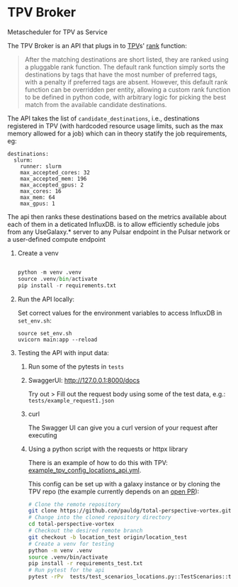 # TPV Broker

Metascheduler for TPV as Service

The TPV Broker is an API that plugs in to [TPV](https://total-perspective-vortex.readthedocs.io/en/latest/)s' [rank](https://total-perspective-vortex.readthedocs.io/en/latest/topics/concepts.html#rank) function: 
> After the matching destinations are short listed, they are ranked using a pluggable rank function. The default rank function simply sorts the destinations by tags that have the most number of preferred tags, with a penalty if preferred tags are absent. However, this default rank function can be overridden per entity, allowing a custom rank function to be defined in python code, with arbitrary logic for picking the best match from the available candidate destinations.

The API takes the list of `candidate_destinations`, i.e., destinations registered in TPV (with hardcoded resource usage limits, such as the max memory allowed for a job) which can in theory statify the job requirements, eg:
```
destinations:
  slurm:
    runner: slurm
    max_accepted_cores: 32
    max_accepted_mem: 196
    max_accepted_gpus: 2
    max_cores: 16
    max_mem: 64
    max_gpus: 1
```
The api then ranks these destinations based on the metrics available about each of them in a deticated InfluxDB. is to allow efficiently schedule jobs from any UseGalaxy.* server to any Pulsar endpoint in the Pulsar network or a user-defined compute endpoint

1. Create a venv

   ```python

   python -m venv .venv
   source .venv/bin/activate
   pip install -r requirements.txt
   ```

2. Run the API locally:

   Set correct values for the environment variables to access InfluxDB in `set_env.sh`:
   ```shell
   source set_env.sh
   uvicorn main:app --reload
   ```

3. Testing the API with input data:

   1. Run some of the pytests in `tests`
   2. SwaggerUI: <http://127.0.0.1:8000/docs>

      Try out >  Fill out the request body using some of the test data, e.g.: `tests/example_request1.json`

   3. curl

      The Swagger UI can give you a curl version of your request after executing

   4. Using a python script with the requests or httpx library

      There is an example of how to do this with TPV:
      [example_tpv_config_locations_api.yml](./example_tpv_config_locations_api.yml).

      This config can be set up with a galaxy instance or by cloning the TPV repo
      (the example currently depends on an [open PR](https://github.com/galaxyproject/total-perspective-vortex/pull/108)):

      ```sh
      # Clone the remote repository
      git clone https://github.com/pauldg/total-perspective-vortex.git
      # Change into the cloned repository directory
      cd total-perspective-vortex
      # Checkout the desired remote branch
      git checkout -b location_test origin/location_test
      # Create a venv for testing
      python -m venv .venv
      source .venv/bin/activate
      pip install -r requirements_test.txt
      # Run pytest for the api
      pytest -rPv  tests/test_scenarios_locations.py::TestScenarios::test_scenario_esg_group_user_api
      ```

